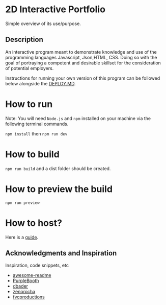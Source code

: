 # 2D Interactive Portfolio

Simple overview of its use/purpose.

## Description

An interactive program meant to demonstrate knowledge and use of the programming languages Javascript, Json,HTML, CSS. Doing so with the goal of portraying a competent and desirable skillset for the consideration of potential employers. 

Instructions for running your own version of this program can be followed below alongside the [DEPLOY.MD](DEPLOY.MD).

# How to run

Note: You will need `Node.js` and `npm` installed on your machine via the following terminal commands.

`npm install` then `npm run dev`

# How to build

`npm run build` and a dist folder should be created.

# How to preview the build

`npm run preview`

# How to host?

Here is a [guide](DEPLOY.MD).





## Acknowledgments and Inspiration 

Inspiration, code snippets, etc
* [awesome-readme](https://github.com/matiassingers/awesome-readme)
* [PurpleBooth](https://gist.github.com/PurpleBooth/109311bb0361f32d87a2)
* [dbader](https://github.com/dbader/readme-template)
* [zenorocha](https://gist.github.com/zenorocha/4526327)
* [fvcproductions](https://gist.github.com/fvcproductions/1bfc2d4aecb01a834b46)
